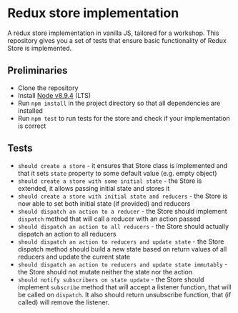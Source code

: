 # Redux store implementation
A redux store implementation in vanilla JS, tailored for a workshop.
This repository gives you a set of tests that ensure basic functionality of Redux Store is implemented.

## Preliminaries

* Clone the repository
* Install [Node v8.9.4](https://nodejs.org/en/) (LTS)
* Run `npm install` in the project directory so that all dependencies are installed
* Run `npm test` to run tests for the store and check if your implementation is correct

## Tests

* `should create a store` - it ensures that Store class is implemented and that it sets `state` property to some default value (e.g. empty object)
* `should create a store with some initial state` - the Store is extended, it allows passing initial state and stores it
* `should create a store with initial state and reducers` - the Store is now able to set both initial state (if provided) and reducers
* `should dispatch an action to a reducer` - the Store should implement `dispatch` method that will call a reducer with an action passed
* `should dispatch an action to all reducers` - the Store should actually dispatch an action to all reducers
* `should dispatch an action to reducers and update state` - the Store dispatch method should build a new state based on return values of all reducers and update the current state
* `should dispatch an action to reducers and update state immutably` - the Store should not mutate neither the state nor the action
* `should notify subscribers on state update` - the Store should implement `subscribe` method that will accept a listener function, that will be called on `dispatch`. It also should return unsubscribe function, that (if called) will remove the listener.
